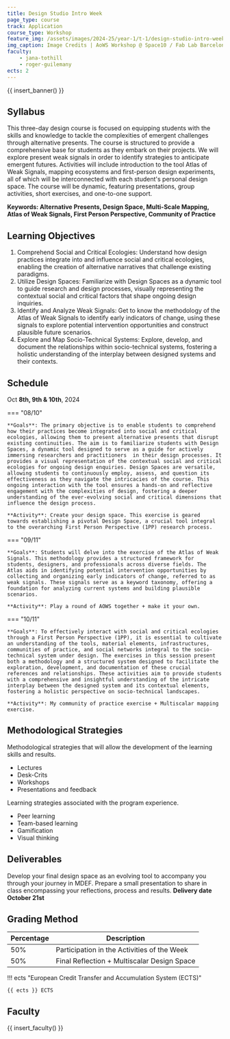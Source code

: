 ```yaml
---
title: Design Studio Intro Week
page_type: course
track: Application
course_type: Workshop
feature_img: /assets/images/2024-25/year-1/t-1/design-studio-intro-week.jpeg
img_caption: Image Credits | AoWS Workshop @ Space10 / Fab Lab Barcelona
faculty:
    - jana-tothill
    - roger-guilemany
ects: 2
---
```


{{ insert_banner() }}

## Syllabus

This three-day design course is focused on equipping students with the skills and knowledge to tackle the complexities of emergent challenges through alternative presents. The course is structured to provide a comprehensive base for students as they embark on their projects. We will explore present weak signals in order to identify strategies to anticipate emergent futures. Activities will include introduction to the tool Atlas of Weak Signals, mapping ecosystems and first-person design experiments, all of which will be interconnected with each student's personal design space. The course will be dynamic, featuring presentations, group activities, short exercises, and one-to-one support.

**Keywords: Alternative Presents, Design Space, Multi-Scale Mapping, Atlas of Weak Signals, First Person Perspective, Community of Practice**

## Learning Objectives

1. Comprehend Social and Critical Ecologies: Understand how design practices integrate into and influence social and critical ecologies, enabling the creation of alternative narratives that challenge existing paradigms.
2. Utilize Design Spaces: Familiarize with Design Spaces as a dynamic tool to guide research and design processes, visually representing the contextual social and critical factors that shape ongoing design inquiries.
3. Identify and Analyze Weak Signals: Get to know the methodology of the Atlas of Weak Signals to identify early indicators of change, using these signals to explore potential intervention opportunities and construct plausible future scenarios.
4. Explore and Map Socio-Technical Systems: Explore, develop, and document the relationships within socio-technical systems, fostering a holistic understanding of the interplay between designed systems and their contexts.


## Schedule

Oct **8th, 9th & 10th**, 2024

=== "08/10"

    **Goals**: The primary objective is to enable students to comprehend how their practices become integrated into social and critical ecologies, allowing them to present alternative presents that disrupt existing continuities. The aim is to familiarize students with Design Spaces, a dynamic tool designed to serve as a guide for actively immersing researchers and practitioners  in their design processes. It provides a visual representation of the contextual social and critical ecologies for ongoing design enquiries. Design Spaces are versatile, allowing students to continuously employ, assess, and question its effectiveness as they navigate the intricacies of the course. This ongoing interaction with the tool ensures a hands-on and reflective engagement with the complexities of design, fostering a deeper understanding of the ever-evolving social and critical dimensions that influence the design process.

    **Activity**: Create your design space. This exercise is geared towards establishing a pivotal Design Space, a crucial tool integral to the overarching First Person Perspective (1PP) research process.


=== "09/11"

    **Goals**: Students will delve into the exercise of the Atlas of Weak Signals. This methodology provides a structured framework for students, designers, and professionals across diverse fields. The Atlas aids in identifying potential intervention opportunities by collecting and organizing early indicators of change, referred to as weak signals. These signals serve as a keyword taxonomy, offering a foundation for analyzing current systems and building plausible scenarios.

    **Activity**: Play a round of AOWS together + make it your own.
    

=== "10/11"

    **Goals**: To effectively interact with social and critical ecologies through a First Person Perspective (1PP), it is essential to cultivate an understanding of the tools, material elements, infrastructures, communities of practice, and social networks integral to the socio-technical system under design. The exercises in this session present both a methodology and a structured system designed to facilitate the exploration, development, and documentation of these crucial references and relationships. These activities aim to provide students with a comprehensive and insightful understanding of the intricate interplay between the designed system and its contextual elements, fostering a holistic perspective on socio-technical landscapes.

    **Activity**: My community of practice exercise + Multiscalar mapping exercise.

## Methodological Strategies

Methodological strategies that will allow the development of the learning skills and results.
- Lectures
- Desk-Crits
- Workshops
- Presentations and feedback

Learning strategies associated with the program experience.

- Peer learning
- Team-based learning
- Gamification
- Visual thinking


## Deliverables

Develop your final design space as an evolving tool to accompany you through your journey in MDEF. Prepare a small presentation to share in class encompassing your reflections, process and results. 
**Delivery date October 21st**


## Grading Method

| Percentage  | Description                                     |
| ----------- | ------------------------------------            |
| 50%         | Participation in the Activities of the Week          |
| 50%         | Final Reflection + Multiscalar Design Space                                 |

!!! ects "European Credit Transfer and Accumulation System (ECTS)"

    {{ ects }} ECTS

## Faculty

{{ insert_faculty() }}
